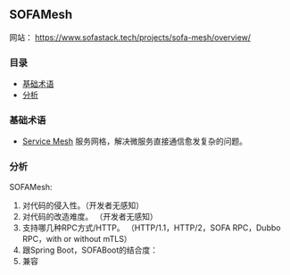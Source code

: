 ## SOFAMesh

网站： https://www.sofastack.tech/projects/sofa-mesh/overview/

### 目录
* [基础术语](#基础术语)
* [分析](#分析)


### 基础术语

* [Service Mesh](../../Architecture/Service-Mesh.md) 服务网格，解决微服务直接通信愈发复杂的问题。


### 分析
SOFAMesh:
1. 对代码的侵入性。（开发者无感知）
2. 对代码的改造难度。 （开发者无感知）
3. 支持哪几种RPC方式/HTTP。 （HTTP/1.1，HTTP/2，SOFA RPC，Dubbo RPC，with or without mTLS）
4. 跟Spring Boot，SOFABoot的结合度：
5. 兼容
